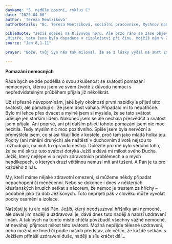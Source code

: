 ```yaml
---
dayName: "5. neděle postní, cyklus C"
date: "2025-04-06"
author: 'Tereza Mentziková'
authorDetails: "Bc. Tereza Mentziková, sociální pracovnice, Rychnov nad Kněžnou"

bibleQuote: "Ježíš odešel na Olivovou horu. Ale brzo ráno se zase objevil v chrámě a všechen lid přicházel k němu. On se posadil a učil je. Tu k němu učitelé Zákona a farizeové přivedli ženu přistiženou při cizoložství. Postavili ji doprostřed a řekli mu:
„Mistře, tato žena byla dopadena v cizoložství při činu. Mojžíš nám v Zákoně nařídil takové ženy ukamenovat. Co říkáš ty?“ Tou otázkou ho chtěli přivést do úzkých, aby ho měli z čeho obžalovat. Ježíš se však sehnul a psal prstem na zem. Když na něj nepřestávali dotírat otázkami, vzpřímil se a řekl jim: „Kdo z vás je bez hříchu, ať po ní hodí kamenem první.“ A sehnul se opět a psal na zem. Když to uslyšeli, jeden za druhým se vytráceli, starší napřed, až zůstal on sám a žena před ním. Ježíš se vzpřímil a řekl jí: „Ženo, kam se poděli? Nikdo tě neodsoudil?“ Odpověděla: „Nikdo, Pane.“ Ježíš řekl: „Ani já tě neodsuzuji. Jdi a od nynějška už nehřeš!“"
source: "Jan 8,1-11"

prayer: "Bože, tvůj Syn nás tak miloval, že se z lásky vydal na smrt za spásu světa; dej nám svou milost, abychom i my milovali své bratry a zůstávali v tvé lásce. Skrze tvého Syna…"

---
```


**Pomazání nemocných**

Ráda bych se zde podělila o svou zkušenost se svátostí pomazání nemocných, kterou jsem ve svém životě z důvodu nemoci s nepředvídatelným průběhem přijala již několikrát.

Už si přesně nevzpomínám, jaké byly okolnosti první nabídky a přijetí této svátosti, ale pamatuji si, že jsem dost váhala. Připadalo mi to nepatřičné. Bylo mi lehce přes dvacet a mylně jsem si myslela, že se tato svátost uděluje jen starším lidem. Nakonec jsem se ale nechala přesvědčit a svátost jsem přijala. Ani poprvé, ani při dalším přijetí tohoto pomazání jsem nic moc necítila. Tedy myslím nic moc pozitivního. Spíše jsem byla nervózní a přemýšlela jsem, co si asi říkají lidé v kostele, proč tam jako mladá holka jdu. Pocity (ani mínění druhých) ale naštěstí v duchovním životě nejsou to rozhodující, na nich to opravdu nestojí. Důležité pro mě bylo vědomí toho, že se mě skrze tuto svátost dotýká Ježíš a dává mi milost svého Ducha. Ježíš, který nejlépe ví o mých zdravotních problémech a o mých hendikepech, o kterých druzí většinou nemusí mít ani tušení. A Pán je tu pro každého z nás.

My, kteří máme nějaké zdravotní omezení, si můžeme někdy připadat nepochopení či méněcenní. Nebo se dokonce i dnes v některých křesťanských kruzích setkat s názorem, že nemoc je trestem za hříchy – podobně jako za dob Ježíšových. Toto nepřijetí pak v člověku může vyvolat pocity osamění a izolace.

Naštěstí je tu ale náš Pán. Ježíš, který neodsuzoval hříšníky ani nemocné, ale dával jim naději a uzdravoval je, dává dnes tuto naději a nabízí uzdravení i nám. A tak bych na tomto místě chtěla povzbudit všechny vážně nemocné, ať neváhají přijmout milost této svátosti. Možná nepřijde tělesné uzdravení, nebo možná ne hned či podle našich představ, ale věřím, že každé setkání s Ježíšem přináší uzdravení duše, naději a sílu kráčet dál…

